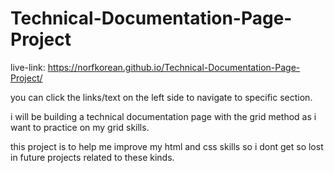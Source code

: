 # Technical-Documentation-Page-Project

live-link: https://norfkorean.github.io/Technical-Documentation-Page-Project/

you can click the links/text on the left side to navigate to specific section.

i will be building a technical documentation page with the grid method as i want to practice on my grid skills. 

this project is to help me improve my html and css skills so i dont get so lost in future projects related to these kinds.
